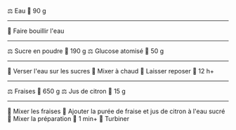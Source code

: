⚖ Eau 📏 90 g
***
🔧 Faire bouillir l'eau
***
⚖ Sucre en poudre 📏 190 g
⚖ Glucose atomisé 📏 50 g
***
🔧 Verser l'eau sur les sucres
🔧 Mixer à chaud
🔧 Laisser reposer 📏 12 h+
***
⚖ Fraises 📏 650 g
⚖ Jus de citron 📏 15 g
***
🔧 Mixer les fraises
🔧 Ajouter la purée de fraise et jus de citron à l'eau sucré
🔧 Mixer la préparation 📏 1 min+
🔧 Turbiner